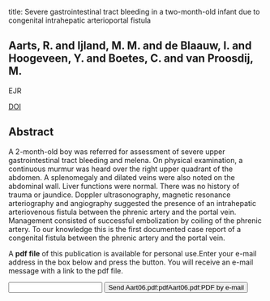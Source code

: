 title: Severe gastrointestinal tract bleeding in a two-month-old infant due to congenital intrahepatic arterioportal fistula

## Aarts, R. and Ijland, M. M. and de Blaauw, I. and Hoogeveen, Y. and Boetes, C. and van Proosdij, M.
EJR

<a href="https://doi.org/10.1016/j.ejrad.2006.03.014">DOI</a>

## Abstract
A 2-month-old boy was referred for assessment of severe upper gastrointestinal tract bleeding and melena. On physical examination, a continuous murmur was heard over the right upper quadrant of the abdomen. A splenomegaly and dilated veins were also noted on the abdominal wall. Liver functions were normal. There was no history of trauma or jaundice. Doppler ultrasonography, magnetic resonance arteriography and angiography suggested the presence of an intrahepatic arteriovenous fistula between the phrenic artery and the portal vein. Management consisted of successful embolization by coiling of the phrenic artery. To our knowledge this is the first documented case report of a congenital fistula between the phrenic artery and the portal vein.

A <b>pdf file</b> of this publication is available for personal use.Enter your e-mail address in the box below and press the button. You will receive an e-mail message with a link to the pdf file.
<form action="sender.php">  <input type="text" name="email">  <input type="submit" value="Send Aart06.pdf:pdfAart06.pdf:PDF by e-mail"></form>